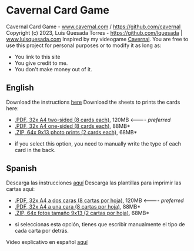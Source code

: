 # Cavernal Card Game
Cavernal Card Game - www.cavernal.com / https://github.com/cavernal
Copyright (c) 2023, Luis Quesada Torres - https://github.com/lquesada | www.luisquesada.com
Inspired by my videogame [Cavernal](https://cavernal.github.io/cavernal/).
You are free to use this project for personal purposes or to modify it as long as:
- You link to this site
- You give credit to me.
- You don't make money out of it.

English
-------

Download the instructions [here]()
Download the sheets to prints the cards here:
- [.PDF, 32x A4 two-sided (8 cards each)](https://github.com/cavernal/cavernal-card-game/releases/download/cavernal1.0/printa4-one-sided.pdf), 120MB <---- *preferred*
- [.PDF, 32x A4 one-sided (8 cards each)](https://github.com/cavernal/cavernal-card-game/releases/download/cavernal1.0/printa4-one-sided.pdf), 88MB*
- [.ZIP, 64x 9x13 photo prints (2 cards each)](https://github.com/cavernal/cavernal-card-game/releases/download/cavernal1.0/printpairs9x13.zip), 68MB*

* if you select this option, you need to manually write the type of each card in the back.
  
Spanish
-------

Descarga las instrucciones [aquí]()
Descarga las plantillas para imprimir las cartas aquí:
- [.PDF, 32x A4 a dos caras (8 cartas por hoja)](https://github.com/cavernal/cavernal-card-game/releases/download/cavernal1.0/printa4-one-sided.pdf), 120MB <---- *preferred*
- [.PDF, 32x A4 a una cara (8 cartas por hoja)](https://github.com/cavernal/cavernal-card-game/releases/download/cavernal1.0/printa4-one-sided.pdf), 88MB*
- [.ZIP, 64x fotos tamaño 9x13 (2 cartas por hoja)](https://github.com/cavernal/cavernal-card-game/releases/download/cavernal1.0/printpairs9x13.zip), 68MB*

* si seleccionas esta opción, tienes que escribir manualmente el tipo de cada carta por detrás.

Video explicativo en español [aquí]()
